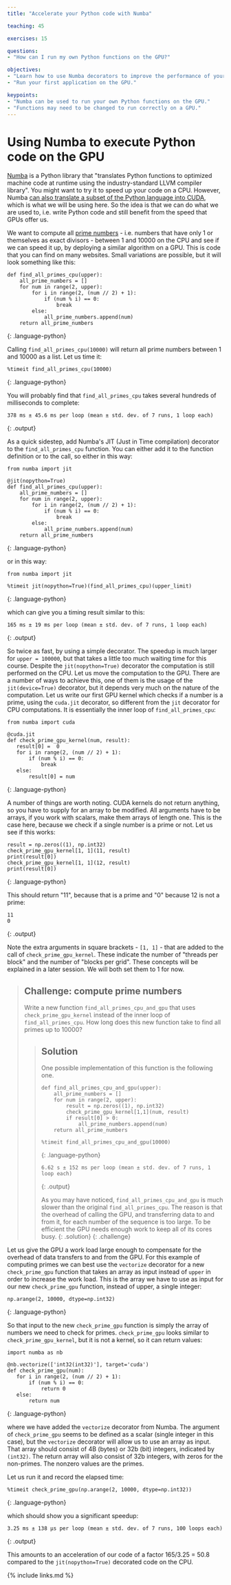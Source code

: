 ```yaml
---
title: "Accelerate your Python code with Numba"

teaching: 45

exercises: 15

questions:
- "How can I run my own Python functions on the GPU?"

objectives:
- "Learn how to use Numba decorators to improve the performance of your Python code."
- "Run your first application on the GPU."

keypoints:
- "Numba can be used to run your own Python functions on the GPU."
- "Functions may need to be changed to run correctly on a GPU."
---
```


# Using Numba to execute Python code on the GPU

[Numba](http://numba.pydata.org/) is a Python library that "translates Python functions to optimized machine code at runtime using the industry-standard LLVM compiler library". You might want to try it to speed up your code on a CPU. However, Numba [can also translate a subset of the Python language into CUDA](https://numba.pydata.org/numba-doc/latest/cuda/overview.html), which is what we will be using here. So the idea is that we can do what we are used to, i.e. write Python code and still benefit from the speed that GPUs offer us.

We want to compute all [prime numbers](https://en.wikipedia.org/wiki/Prime_number) - i.e. numbers that have only 1 or themselves as exact divisors - between 1 and 10000 on the CPU and see if we can speed it up, by deploying a similar algorithm on a GPU. 
This is code that you can find on many websites. Small variations are possible, but it will look something like this:

~~~
def find_all_primes_cpu(upper):
    all_prime_numbers = []
    for num in range(2, upper):
        for i in range(2, (num // 2) + 1):
            if (num % i) == 0:
                break
        else:
            all_prime_numbers.append(num)
    return all_prime_numbers
~~~
{: .language-python}

Calling `find_all_primes_cpu(10000)` will return all prime numbers between 1 and 10000 as a list. Let us time it:

~~~
%timeit find_all_primes_cpu(10000)
~~~
{: .language-python}

You will probably find that `find_all_primes_cpu` takes several hundreds of milliseconds to complete:

~~~
378 ms ± 45.6 ms per loop (mean ± std. dev. of 7 runs, 1 loop each)
~~~
{: .output}

As a quick sidestep, add Numba's JIT (Just in Time compilation) decorator to the `find_all_primes_cpu` function. You can either add it to the function definition or to the call, so either in this way:

~~~
from numba import jit

@jit(nopython=True)
def find_all_primes_cpu(upper):
    all_prime_numbers = []
    for num in range(2, upper):
        for i in range(2, (num // 2) + 1):
            if (num % i) == 0:
                break
        else:
            all_prime_numbers.append(num)
    return all_prime_numbers
~~~
{: .language-python}

or in this way:

~~~
from numba import jit

%timeit jit(nopython=True)(find_all_primes_cpu)(upper_limit)
~~~
{: .language-python}

which can give you a timing result similar to this:

~~~
165 ms ± 19 ms per loop (mean ± std. dev. of 7 runs, 1 loop each)
~~~
{: .output}

So twice as fast, by using a simple decorator. The speedup is much larger for `upper = 100000`, but that takes a little too much waiting time for this course.
Despite the `jit(nopython=True)` decorator the computation is still performed on the CPU.
Let us move the computation to the GPU.
There are a number of ways to achieve this, one of them is the usage of the `jit(device=True)` decorator, but it depends very much on the nature of the computation.
Let us write our first GPU kernel which checks if a number is a prime, using the `cuda.jit` decorator, so different from the `jit` decorator for CPU computations.
It is essentially the inner loop of `find_all_primes_cpu`:

~~~
from numba import cuda

@cuda.jit
def check_prime_gpu_kernel(num, result):
   result[0] =  0
   for i in range(2, (num // 2) + 1):
       if (num % i) == 0:
           break
   else:
       result[0] = num
~~~
{: .language-python}

A number of things are worth noting. CUDA kernels do not return anything, so you have to supply for an array to be modified. All arguments have to be arrays, if you work with scalars, make them arrays of length one. This is the case here, because we check if a single number is a prime or not. Let us see if this works:

~~~
result = np.zeros((1), np.int32)
check_prime_gpu_kernel[1, 1](11, result)
print(result[0])
check_prime_gpu_kernel[1, 1](12, result)
print(result[0])
~~~
{: .language-python}

This should return "11", because that is a prime and "0" because 12 is not a prime:

~~~
11
0
~~~
{: .output}

Note the extra arguments in square brackets - `[1, 1]` - that are added to the call of `check_prime_gpu_kernel`. These indicate the number of "threads per block" and the number of "blocks per grid". These concepts will be explained in a later session. We will both set them to 1 for now.

> ## Challenge: compute prime numbers
>
> Write a new function `find_all_primes_cpu_and_gpu` that uses `check_prime_gpu_kernel` instead of the inner loop of `find_all_primes_cpu`.
> How long does this new function take to find all primes up to 10000?
>
> > ## Solution
> >
> > One possible implementation of this function is the following one.
> >
> > ~~~
> > def find_all_primes_cpu_and_gpu(upper):
> >     all_prime_numbers = []
> >     for num in range(2, upper):
> >         result = np.zeros((1), np.int32)
> >         check_prime_gpu_kernel[1,1](num, result)
> >         if result[0] > 0:
> >             all_prime_numbers.append(num)
> >     return all_prime_numbers
> >    
> > %timeit find_all_primes_cpu_and_gpu(10000)
> > ~~~
> > {: .language-python}
> > ~~~
> > 6.62 s ± 152 ms per loop (mean ± std. dev. of 7 runs, 1 loop each)
> > ~~~
> > {: .output}
> >
> > As you may have noticed, `find_all_primes_cpu_and_gpu` is much slower than the original `find_all_primes_cpu`.
> > The reason is that the overhead of calling the GPU, and transferring data to and from it, for each number of the sequence is too large.
> > To be efficient the GPU needs enough work to keep all of its cores busy.
> {: .solution}
{: .challenge}


Let us give the GPU a work load large enough to compensate for the overhead of data transfers to and from the GPU. For this example of computing primes we can best use the `vectorize` decorator for a new `check_prime_gpu` function that takes an array as input instead of `upper` in order to increase the work load. This is the array we have to use as input for our new `check_prime_gpu` function, instead of upper, a single integer:

~~~
np.arange(2, 10000, dtype=np.int32)
~~~
{: .language-python}

So that input to the new `check_prime_gpu` function is simply the array of numbers we need to check for primes. `check_prime_gpu` looks similar to `check_prime_gpu_kernel`, but it is not a kernel, so it can return values:

~~~
import numba as nb

@nb.vectorize(['int32(int32)'], target='cuda')
def check_prime_gpu(num):
   for i in range(2, (num // 2) + 1):
       if (num % i) == 0:
           return 0
   else:
       return num
~~~
{: .language-python}

where we have added the `vectorize` decorator from Numba. The argument of `check_prime_gpu` seems to be defined as a scalar (single integer in this case), but the `vectorize` decorator will allow us to use an array as input. That array should consist of 4B (bytes) or 32b (bit) integers, indicated by `(int32)`. The return array will also consist of 32b integers, with zeros for the non-primes. The nonzero values are the primes. 

Let us run it and record the elapsed time:

~~~
%timeit check_prime_gpu(np.arange(2, 10000, dtype=np.int32))
~~~
{: .language-python}

which should show you a significant speedup:

~~~
3.25 ms ± 138 µs per loop (mean ± std. dev. of 7 runs, 100 loops each)
~~~
{: .output}

This amounts to an acceleration of our code of a factor 165/3.25 = 50.8 compared to the `jit(nopython=True)` decorated code on the CPU.

{% include links.md %}
